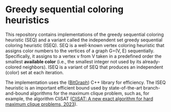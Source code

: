 # Greedy sequential coloring heuristics
This repository contains implementations of the greedy sequential coloring heuristic (SEQ) and a variant called the independent set greedy sequential coloring heuristic (ISEQ). SEQ is a well-known vertex coloring heuristic that assigns color numbers to the vertices of a graph G=(V, E) sequentially. Specifically, it assigns to a vertex v from V taken in a predefined order the smallest **available color** (i.e., the smallest integer not used by its already-colored neighbors). ISEQ is a variant of SEQ that produces an independent (color) set at each iteration. 

The implementation uses the ([BitGraph](https://github.com/psanse/BitGraph)) C++ library for efficiency. The ISEQ heuristic is an important efficient bound used by state-of-the-art branch-and-bound algorithms for the maximum clique problem, such as, for example, the algorithm CliSAT ([CliSAT: A new exact algorithm for hard maximum clique problems, 2023](https://www.sciencedirect.com/science/article/pii/S0377221722008165)). 

